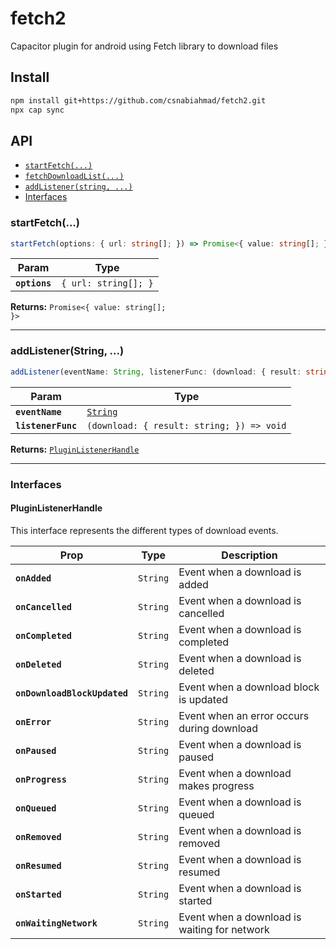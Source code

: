 # fetch2

Capacitor plugin for android using Fetch library to download files

## Install

```bash
npm install git+https://github.com/csnabiahmad/fetch2.git
npx cap sync
```

## API

<docgen-index>

* [`startFetch(...)`](#startfetch)
* [`fetchDownloadList(...)`](#fetchdownloadlist)
* [`addListener(string, ...)`](#addlistenerstring)
* [Interfaces](#interfaces)

</docgen-index>

<docgen-api>
<!--Update the source file JSDoc comments and rerun docgen to update the docs below-->

### startFetch(...)

```typescript
startFetch(options: { url: string[]; }) => Promise<{ value: string[]; }>
```

| Param         | Type                            |
| ------------- | ------------------------------- |
| **`options`** | <code>{ url: string[]; }</code> |

**Returns:** <code>Promise&lt;{ value: string[]; }&gt;</code>


--------------------


### addListener(String, ...)

```typescript
addListener(eventName: String, listenerFunc: (download: { result: string; }) => void) => PluginListenerHandle
```

| Param              | Type                                                    |
| ------------------ | ------------------------------------------------------- |
| **`eventName`**    | <code><a href="#string">String</a></code>               |
| **`listenerFunc`** | <code>(download: { result: string; }) =&gt; void</code> |

**Returns:** <code><a href="#pluginlistenerhandle">PluginListenerHandle</a></code>

--------------------


### Interfaces


#### PluginListenerHandle

This interface represents the different types of download events.

| Prop | Type | Description |
| -------- | ---- | ----------- |
| **`onAdded`** | <code>String</code> | Event when a download is added |
| **`onCancelled`** | <code>String</code> | Event when a download is cancelled |
| **`onCompleted`** | <code>String</code> | Event when a download is completed |
| **`onDeleted`** | <code>String</code> | Event when a download is deleted |
| **`onDownloadBlockUpdated`** | <code>String</code> | Event when a download block is updated |
| **`onError`** | <code>String</code> | Event when an error occurs during download |
| **`onPaused`** | <code>String</code> | Event when a download is paused |
| **`onProgress`** | <code>String</code> | Event when a download makes progress |
| **`onQueued`** | <code>String</code> | Event when a download is queued |
| **`onRemoved`** | <code>String</code> | Event when a download is removed |
| **`onResumed`** | <code>String</code> | Event when a download is resumed |
| **`onStarted`** | <code>String</code> | Event when a download is started |
| **`onWaitingNetwork`** | <code>String</code> | Event when a download is waiting for network |
